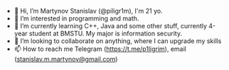- 👋 Hi, I’m Martynov Stanislav (@piligr1m), I'm 21 yo. 
- 👀 I’m interested in programming and math.
- 🌱 I’m currently learning C++, Java and some other stuff, currently 4-year student at BMSTU. My major is information security.
- 💞️ I’m looking to collaborate on anything, where I can upgrade my skills
- 📫 How to reach me Telegram (https://t.me/p1ligrim), email (stanislav.m.martynov@gmail.com)

<!---
piligr1m/piligr1m is a ✨ special ✨ repository because its `README.md` (this file) appears on your GitHub profile.
You can click the Preview link to take a look at your changes.
--->
